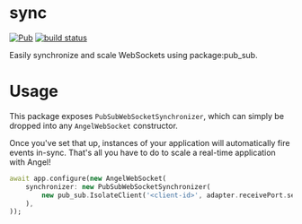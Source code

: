 # sync
[![Pub](https://img.shields.io/pub/v/angel_sync.svg)](https://pub.dartlang.org/packages/angel_sync)
[![build status](https://travis-ci.org/angel-dart/sync.svg)](https://travis-ci.org/angel-dart/sync)

Easily synchronize and scale WebSockets using package:pub_sub.

# Usage
This package exposes `PubSubWebSocketSynchronizer`, which
can simply be dropped into any `AngelWebSocket` constructor.

Once you've set that up, instances of your application will
automatically fire events in-sync. That's all you have to do
to scale a real-time application with Angel!

```dart
await app.configure(new AngelWebSocket(
    synchronizer: new PubSubWebSocketSynchronizer(
        new pub_sub.IsolateClient('<client-id>', adapter.receivePort.sendPort),
    ),
));
```